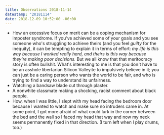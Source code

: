 ```yaml
---
title: Observations 2018-11-14
datestamp: "20181114"
date: 2018-12-09 10:52:00 -06:00
---
```


- How an excessive focus on merit can be a coping mechanism for imposter syndrome. If you’ve achieved some of your goals and you see someone who's struggling to achieve theirs (and you feel *guilty* for the inequity), it can be tempting to explain it in terms of effort: *my life is this way because I worked really hard, and theirs is this way because they're making poor decisions.* But we all know that that meritocracy story is often bullshit. What's interesting to me is that you don't have to be an asshole libertarian Silicon Valleyite to impulsively believe in it; you can just be a caring person who wants the world to be fair, and who is trying to find a way to understand its unfairness.
- Watching a bandsaw blade cut through plaster.
- A nonwhite classmate making a shocking, racist comment about black people.
- How, when I was little, I slept with my head facing the bedroom door because I wanted to watch and make sure no intruders came in. At some point, I got more afraid of what could lurk in the corner between the bed and the wall so I faced my head that way and now my neck seems permanently fixed in that direction. (I turn left when I play drums, too.)
